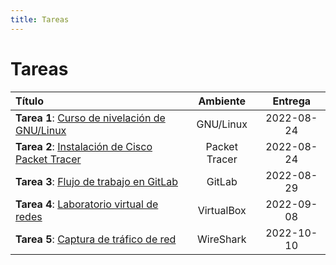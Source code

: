 ```yaml
---
title: Tareas
---
```


# Tareas

| Título                                                     | Ambiente      | Entrega
|:-----------------------------------------------------------|:-------------:|:----------:|
| **Tarea 1**: [Curso de nivelación de GNU/Linux](tarea-1)   | GNU/Linux     | 2022-08-24
| **Tarea 2**: [Instalación de Cisco Packet Tracer](tarea-2) | Packet Tracer | 2022-08-24
| **Tarea 3**: [Flujo de trabajo en GitLab](tarea-3)         | GitLab        | 2022-08-29
| **Tarea 4**: [Laboratorio virtual de redes](tarea-4)       | VirtualBox    | 2022-09-08
| **Tarea 5**: [Captura de tráfico de red](tarea-5)          | WireShark     | 2022-10-10
